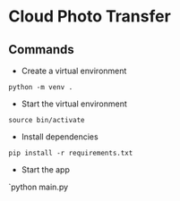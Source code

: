 # Cloud Photo Transfer

## Commands
- Create a virtual environment

`python -m venv .`

- Start the virtual environment

`source bin/activate`

- Install dependencies

`pip install -r requirements.txt`

- Start the app

`python main.py